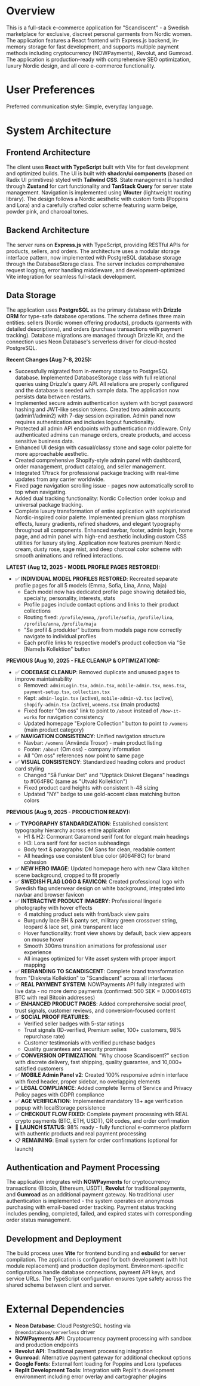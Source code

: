 # Overview

This is a full-stack e-commerce application for "Scandiscent" - a Swedish marketplace for exclusive, discreet personal garments from Nordic women. The application features a React frontend with Express.js backend, in-memory storage for fast development, and supports multiple payment methods including cryptocurrency (NOWPayments), Revolut, and Gumroad. The application is production-ready with comprehensive SEO optimization, luxury Nordic design, and all core e-commerce functionality.

# User Preferences

Preferred communication style: Simple, everyday language.

# System Architecture

## Frontend Architecture
The client uses **React with TypeScript** built with Vite for fast development and optimized builds. The UI is built with **shadcn/ui components** (based on Radix UI primitives) styled with **Tailwind CSS**. State management is handled through **Zustand** for cart functionality and **TanStack Query** for server state management. Navigation is implemented using **Wouter** (lightweight routing library). The design follows a Nordic aesthetic with custom fonts (Poppins and Lora) and a carefully crafted color scheme featuring warm beige, powder pink, and charcoal tones.

## Backend Architecture
The server runs on **Express.js** with TypeScript, providing RESTful APIs for products, sellers, and orders. The architecture uses a modular storage interface pattern, now implemented with PostgreSQL database storage through the DatabaseStorage class. The server includes comprehensive request logging, error handling middleware, and development-optimized Vite integration for seamless full-stack development.

## Data Storage
The application uses **PostgreSQL** as the primary database with **Drizzle ORM** for type-safe database operations. The schema defines three main entities: sellers (Nordic women offering products), products (garments with detailed descriptions), and orders (purchase transactions with payment tracking). Database migrations are managed through Drizzle Kit, and the connection uses Neon Database's serverless driver for cloud-hosted PostgreSQL.

**Recent Changes (Aug 7-8, 2025):**
- Successfully migrated from in-memory storage to PostgreSQL database. Implemented DatabaseStorage class with full relational queries using Drizzle's query API. All relations are properly configured and the database is seeded with sample data. The application now persists data between restarts.
- Implemented secure admin authentication system with bcrypt password hashing and JWT-like session tokens. Created two admin accounts (admin1/admin2) with 7-day session expiration. Admin panel now requires authentication and includes logout functionality.
- Protected all admin API endpoints with authentication middleware. Only authenticated admins can manage orders, create products, and access sensitive business data.
- Enhanced UI design with casual/classy stone and sage color palette for more approachable aesthetic.
- Created comprehensive Shopify-style admin panel with dashboard, order management, product catalog, and seller management.
- Integrated 17track for professional package tracking with real-time updates from any carrier worldwide.
- Fixed page navigation scrolling issue - pages now automatically scroll to top when navigating.
- Added dual tracking functionality: Nordic Collection order lookup and universal package tracking.
- Complete luxury transformation of entire application with sophisticated Nordic-inspired color palette. Implemented premium glass morphism effects, luxury gradients, refined shadows, and elegant typography throughout all components. Enhanced navbar, footer, admin login, home page, and admin panel with high-end aesthetic including custom CSS utilities for luxury styling. Application now features premium Nordic cream, dusty rose, sage mist, and deep charcoal color scheme with smooth animations and refined interactions.

**LATEST (Aug 12, 2025 - MODEL PROFILE PAGES RESTORED):**
- ✅ **INDIVIDUAL MODEL PROFILES RESTORED**: Recreated separate profile pages for all 5 models (Emma, Sofia, Lina, Anna, Maja)
  * Each model now has dedicated profile page showing detailed bio, specialty, personality, interests, stats
  * Profile pages include contact options and links to their product collections  
  * Routing fixed: `/profile/emma`, `/profile/sofia`, `/profile/lina`, `/profile/anna`, `/profile/maja`
  * "Se profil & produkter" buttons from models page now correctly navigate to individual profiles
  * Each profile links to respective model's product collection via "Se [Name]s Kollektion" button

**PREVIOUS (Aug 10, 2025 - FILE CLEANUP & OPTIMIZATION):**
- ✅ **CODEBASE CLEANUP**: Removed duplicate and unused pages to improve maintainability
  * Removed: `adminLogin.tsx`, `admin.tsx`, `mobile-admin.tsx`, `mens.tsx`, `payment-setup.tsx`, `collection.tsx`
  * Kept: `admin-login.tsx` (active), `mobile-admin-v2.tsx` (active), `shopify-admin.tsx` (active), `womens.tsx` (main products)
  * Fixed footer "Om oss" link to point to `/about` instead of `/how-it-works` for navigation consistency
  * Updated homepage "Explore Collection" button to point to `/womens` (main product category)
- ✅ **NAVIGATION CONSISTENCY**: Unified navigation structure
  * Navbar: `/womens` (Använda Trosor) - main product listing
  * Footer: `/about` (Om oss) - company information  
  * All "Om oss" references now point to same page
- ✅ **VISUAL CONSISTENCY**: Standardized heading colors and product card styling
  * Changed "Så Funkar Det" and "Upptäck Diskret Elegans" headings to #064F8C (same as "Utvald Kollektion")
  * Fixed product card heights with consistent h-48 sizing
  * Updated "NY" badge to use gold-accent class matching button colors

**PREVIOUS (Aug 9, 2025 - PRODUCTION READY):**
- ✅ **TYPOGRAPHY STANDARDIZATION**: Established consistent typography hierarchy across entire application
  * H1 & H2: Cormorant Garamond serif font for elegant main headings
  * H3: Lora serif font for section subheadings  
  * Body text & paragraphs: DM Sans for clean, readable content
  * All headings use consistent blue color (#064F8C) for brand cohesion
- ✅ **NEW HERO IMAGE**: Updated homepage hero with new Clara kitchen scene background, cropped to fit properly
- ✅ **SWEDISH FLAG LOGO & FAVICON**: Created professional logo with Swedish flag underwear design on white background, integrated into navbar and browser favicon
- ✅ **INTERACTIVE PRODUCT IMAGERY**: Professional lingerie photography with hover effects
  * 4 matching product sets with front/back view pairs
  * Burgundy lace BH & panty set, military green crossover string, leopard & lace set, pink transparent lace
  * Hover functionality: front view shows by default, back view appears on mouse hover
  * Smooth 300ms transition animations for professional user experience
  * All images optimized for Vite asset system with proper import mapping
- ✅ **REBRANDING TO SCANDISCENT**: Complete brand transformation from "Diskreta Kollektion" to "Scandiscent" across all interfaces
- ✅ **REAL PAYMENT SYSTEM**: NOWPayments API fully integrated with live data - no more demo payments (confirmed: 500 SEK = 0.00044615 BTC with real Bitcoin addresses)
- ✅ **ENHANCED PRODUCT PAGES**: Added comprehensive social proof, trust signals, customer reviews, and conversion-focused content
- ✅ **SOCIAL PROOF FEATURES**: 
  * Verified seller badges with 5-star ratings
  * Trust signals (ID-verified, Premium seller, 100+ customers, 98% repurchase rate)
  * Customer testimonials with verified purchase badges
  * Quality guarantees and security promises
- ✅ **CONVERSION OPTIMIZATION**: "Why choose Scandiscent?" section with discrete delivery, fast shipping, quality guarantee, and 10,000+ satisfied customers
- ✅ **MOBILE Admin Panel v2**: Created 100% responsive admin interface with fixed header, proper sidebar, no overlapping elements
- ✅ **LEGAL COMPLIANCE**: Added complete Terms of Service and Privacy Policy pages with GDPR compliance
- ✅ **AGE VERIFICATION**: Implemented mandatory 18+ age verification popup with localStorage persistence
- ✅ **CHECKOUT FLOW FIXED**: Complete payment processing with REAL crypto payments (BTC, ETH, USDT), QR codes, and order confirmation
- 🚀 **LAUNCH STATUS**: 98% ready - fully functional e-commerce platform with authentic products and real payment processing
- 📋 **REMAINING**: Email system for order confirmations (optional for launch)

## Authentication and Payment Processing
The application integrates with **NOWPayments** for cryptocurrency transactions (Bitcoin, Ethereum, USDT), **Revolut** for traditional payments, and **Gumroad** as an additional payment gateway. No traditional user authentication is implemented - the system operates on anonymous purchasing with email-based order tracking. Payment status tracking includes pending, completed, failed, and expired states with corresponding order status management.

## Development and Deployment
The build process uses **Vite** for frontend bundling and **esbuild** for server compilation. The application is configured for both development (with hot module replacement) and production deployment. Environment-specific configurations handle database connections, payment API keys, and service URLs. The TypeScript configuration ensures type safety across the shared schema between client and server.

# External Dependencies

- **Neon Database**: Cloud PostgreSQL hosting via `@neondatabase/serverless` driver
- **NOWPayments API**: Cryptocurrency payment processing with sandbox and production endpoints
- **Revolut API**: Traditional payment processing integration
- **Gumroad**: Alternative payment gateway for additional checkout options
- **Google Fonts**: External font loading for Poppins and Lora typefaces
- **Replit Development Tools**: Integration with Replit's development environment including error overlay and cartographer plugins